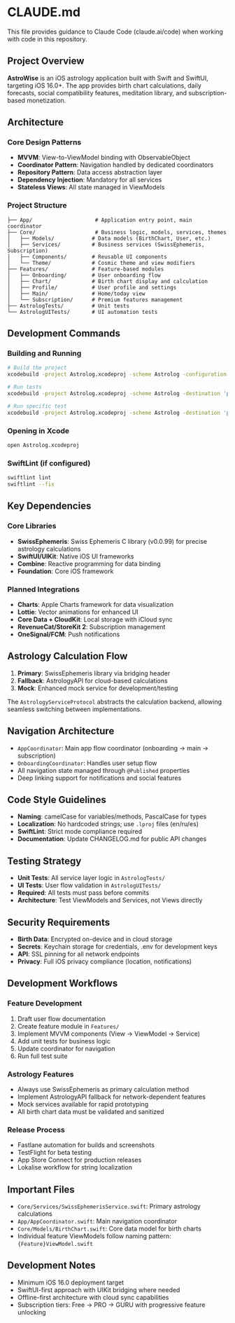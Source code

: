 # CLAUDE.md

This file provides guidance to Claude Code (claude.ai/code) when working with code in this repository.

## Project Overview

**AstroWise** is an iOS astrology application built with Swift and SwiftUI, targeting iOS 16.0+. The app provides birth chart calculations, daily forecasts, social compatibility features, meditation library, and subscription-based monetization.

## Architecture

### Core Design Patterns
- **MVVM**: View-to-ViewModel binding with ObservableObject
- **Coordinator Pattern**: Navigation handled by dedicated coordinators
- **Repository Pattern**: Data access abstraction layer
- **Dependency Injection**: Mandatory for all services
- **Stateless Views**: All state managed in ViewModels

### Project Structure
```
├── App/                    # Application entry point, main coordinator
├── Core/                   # Business logic, models, services, themes
│   ├── Models/            # Data models (BirthChart, User, etc.)
│   ├── Services/          # Business services (SwissEphemeris, Subscription)
│   ├── Components/        # Reusable UI components
│   └── Theme/             # Cosmic theme and view modifiers
├── Features/              # Feature-based modules
│   ├── Onboarding/        # User onboarding flow
│   ├── Chart/             # Birth chart display and calculation
│   ├── Profile/           # User profile and settings
│   ├── Main/              # Home/today view
│   └── Subscription/      # Premium features management
├── AstrologTests/         # Unit tests
└── AstrologUITests/       # UI automation tests
```

## Development Commands

### Building and Running
```bash
# Build the project
xcodebuild -project Astrolog.xcodeproj -scheme Astrolog -configuration Debug build

# Run tests
xcodebuild -project Astrolog.xcodeproj -scheme Astrolog -destination 'platform=iOS Simulator,name=iPhone 15' test

# Run specific test
xcodebuild -project Astrolog.xcodeproj -scheme Astrolog -destination 'platform=iOS Simulator,name=iPhone 15' -only-testing:AstrologTests/TestClassName/testMethodName test
```

### Opening in Xcode
```bash
open Astrolog.xcodeproj
```

### SwiftLint (if configured)
```bash
swiftlint lint
swiftlint --fix
```

## Key Dependencies

### Core Libraries
- **SwissEphemeris**: Swiss Ephemeris C library (v0.0.99) for precise astrology calculations
- **SwiftUI/UIKit**: Native iOS UI frameworks
- **Combine**: Reactive programming for data binding
- **Foundation**: Core iOS framework

### Planned Integrations
- **Charts**: Apple Charts framework for data visualization
- **Lottie**: Vector animations for enhanced UI
- **Core Data + CloudKit**: Local storage with iCloud sync
- **RevenueCat/StoreKit 2**: Subscription management
- **OneSignal/FCM**: Push notifications

## Astrology Calculation Flow

1. **Primary**: SwissEphemeris library via bridging header
2. **Fallback**: AstrologyAPI for cloud-based calculations
3. **Mock**: Enhanced mock service for development/testing

The `AstrologyServiceProtocol` abstracts the calculation backend, allowing seamless switching between implementations.

## Navigation Architecture

- `AppCoordinator`: Main app flow coordinator (onboarding → main → subscription)
- `OnboardingCoordinator`: Handles user setup flow
- All navigation state managed through `@Published` properties
- Deep linking support for notifications and social features

## Code Style Guidelines

- **Naming**: camelCase for variables/methods, PascalCase for types
- **Localization**: No hardcoded strings; use `.lproj` files (en/ru/es)
- **SwiftLint**: Strict mode compliance required
- **Documentation**: Update CHANGELOG.md for public API changes

## Testing Strategy

- **Unit Tests**: All service layer logic in `AstrologTests/`
- **UI Tests**: User flow validation in `AstrologUITests/`
- **Required**: All tests must pass before commits
- **Architecture**: Test ViewModels and Services, not Views directly

## Security Requirements

- **Birth Data**: Encrypted on-device and in cloud storage
- **Secrets**: Keychain storage for credentials, .env for development keys
- **API**: SSL pinning for all network endpoints
- **Privacy**: Full iOS privacy compliance (location, notifications)

## Development Workflows

### Feature Development
1. Draft user flow documentation
2. Create feature module in `Features/`
3. Implement MVVM components (View → ViewModel → Service)
4. Add unit tests for business logic
5. Update coordinator for navigation
6. Run full test suite

### Astrology Features
- Always use SwissEphemeris as primary calculation method
- Implement AstrologyAPI fallback for network-dependent features
- Mock services available for rapid prototyping
- All birth chart data must be validated and sanitized

### Release Process
- Fastlane automation for builds and screenshots
- TestFlight for beta testing
- App Store Connect for production releases
- Lokalise workflow for string localization

## Important Files
- `Core/Services/SwissEphemerisService.swift`: Primary astrology calculations
- `App/AppCoordinator.swift`: Main navigation coordinator
- `Core/Models/BirthChart.swift`: Core data model for birth charts
- Individual feature ViewModels follow naming pattern: `{Feature}ViewModel.swift`

## Development Notes
- Minimum iOS 16.0 deployment target
- SwiftUI-first approach with UIKit bridging where needed
- Offline-first architecture with cloud sync capabilities
- Subscription tiers: Free → PRO → GURU with progressive feature unlocking